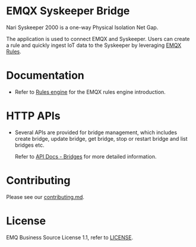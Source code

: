 # EMQX Syskeeper Bridge

Nari Syskeeper 2000 is a one-way Physical Isolation Net Gap.

The application is used to connect EMQX and Syskeeper.
Users can create a rule and quickly ingest IoT data to the Syskeeper by leveraging
[EMQX Rules](https://docs.emqx.com/en/enterprise/v5.0/data-integration/rules.html).

# Documentation

- Refer to [Rules engine](https://docs.emqx.com/en/enterprise/v5.0/data-integration/rules.html)
  for the EMQX rules engine introduction.

# HTTP APIs

- Several APIs are provided for bridge management, which includes create bridge,
  update bridge, get bridge, stop or restart bridge and list bridges etc.

  Refer to [API Docs - Bridges](https://docs.emqx.com/en/enterprise/v5.0/admin/api-docs.html#tag/Bridges)
  for more detailed information.


# Contributing

Please see our [contributing.md](../../CONTRIBUTING.md).


# License

EMQ Business Source License 1.1, refer to [LICENSE](BSL.txt).
